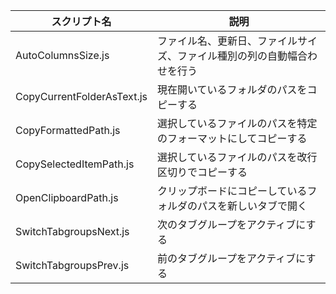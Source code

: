 |スクリプト名|説明|
|---|---|
|AutoColumnsSize.js|ファイル名、更新日、ファイルサイズ、ファイル種別の列の自動幅合わせを行う|
|CopyCurrentFolderAsText.js|現在開いているフォルダのパスをコピーする|
|CopyFormattedPath.js|選択しているファイルのパスを特定のフォーマットにしてコピーする|
|CopySelectedItemPath.js|選択しているファイルのパスを改行区切りでコピーする|
|OpenClipboardPath.js|クリップボードにコピーしているフォルダのパスを新しいタブで開く|
|SwitchTabgroupsNext.js|次のタブグループをアクティブにする|
|SwitchTabgroupsPrev.js|前のタブグループをアクティブにする|
